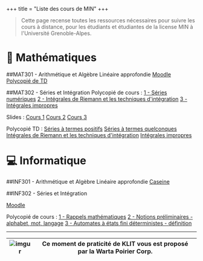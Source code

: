 +++
title = "Liste des cours de MIN"
+++

> Cette page recense toutes les ressources nécessaires pour suivre les cours à distance,
pour les étudiants et étudiantes de la license MIN à l'Université Grenoble-Alpes.

:triangular_ruler: Mathématiques
===
##MAT301 - Arithmétique et Algèbre Linéaire approfondie
[Moodle](https://cours.univ-grenoble-alpes.fr/course/view.php?id=11818)
[Polycopié de TD](https://cours.univ-grenoble-alpes.fr/mod/resource/view.php?id=275632)

##MAT302 - Séries et Intégration
Polycopié de cours
:   [1 - Séries numériques](https://www-fourier.ujf-grenoble.fr/~rjoly/Documents/Pedago/MAT302/cours-MAT302-chapitres-series.pdf)
    [2 - Intégrales de Riemann et les techniques d'intégration](https://www-fourier.ujf-grenoble.fr/~rjoly/Documents/Pedago/MAT302/cours-MAT302-chapitres-integration.pdf)
    [3 - Intégrales impropres](https://www-fourier.ujf-grenoble.fr/~rjoly/Documents/Pedago/MAT302/cours-MAT302-chapitre-integrales-impropres.pdf)

Slides
:   [Cours 1](https://www-fourier.ujf-grenoble.fr/~garotta/courserie1-MAT302.pdf)
    [Cours 2](https://www-fourier.ujf-grenoble.fr/~garotta/courserie2.pdf)
    [Cours 3](https://www-fourier.ujf-grenoble.fr/~garotta/courserie3.pdf)

Polycopié TD
:   [Séries à termes positifs](https://www-fourier.ujf-grenoble.fr/~rjoly/Documents/Pedago/MAT302/MAT302-1718-TD2.pdf)
    [Séries à termes quelconques](https://www-fourier.ujf-grenoble.fr/~rjoly/Documents/Pedago/MAT302/MAT302-1819-TD3.pdf)
    [Intégrales de Riemann et les techniques d'intégration](https://www-fourier.ujf-grenoble.fr/~rjoly/Documents/Pedago/MAT302/MAT302-1819-TD4.pdf)
    [Intégrales impropres](https://www-fourier.ujf-grenoble.fr/~rjoly/Documents/Pedago/MAT302/MAT302-1819-TD5.pdf)

:computer: Informatique
===
##INF301 - Arithmétique et Algèbre Linéaire approfondie
[Caseine](/https://moodle.caseine.org/course/view.php?id=72)

##INF302 - Séries et Intégration

[Moodle](https://im2ag-moodle.e.ujf-grenoble.fr/course/view.php?id=160)

Polycopié de cours
:   [1 - Rappels mathématiques](https://im2ag-moodle.e.ujf-grenoble.fr/pluginfile.php/17756/mod_folder/content/0/0-rappel-maths-handout.pdf?forcedownload=1)
    [2 - Notions préliminaires - alphabet, mot, langage](https://im2ag-moodle.e.ujf-grenoble.fr/pluginfile.php/39499/mod_folder/content/0/2-preliminaires-handout.pdf?forcedownload=1)
    [3 - Automates à états fini déterministes - définition](https://im2ag-moodle.e.ujf-grenoble.fr/pluginfile.php/33595/mod_folder/content/0/3-aefd-definition-handout.pdf?forcedownload=1)

___
| ![imgur](https://avatars0.githubusercontent.com/u/60916974?s=200&v=4) | Ce moment de praticité de KLIT vous est proposé par la Warta Poirier Corp. |
|:------:|:-----------:|